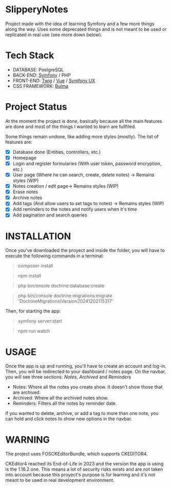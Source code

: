 # SlipperyNotes

Project made with the idea of learning Symfony and a few more things along the way. Uses some deprecated things and is not meant to be used or replicated in real use (see more down below).

# Tech Stack

 - DATABASE: PostgreSQL
 - BACK-END: [Symfony](https://symfony.com/) / PHP
 - FRONT-END: [Twig](https://twig.symfony.com/) / [Vue](https://vuejs.org/) / [Symfony UX](https://ux.symfony.com/)
 - CSS FRAMEWORK: [Bulma](https://bulma.io/)


# Project Status

At the moment the project is done, basically because all the main features are done and most of the things I wanted to learn are fullfiled. 

Some things remain undone, like adding more styles (mostly). The list of features are:

 - [X] Database done (Entities, controllers, etc.)
 - [X] Homepage
 - [X] Login and register formularies (With user token, password encryption, etc.)
 - [X] User page (Where he can search, create, delete notes) -> Remains styles (WIP)
 - [X] Notes creation / edit page-> Remains styles (WIP)
 - [X] Erase notes
 - [X] Archive notes
 - [X] Add tags (And allow users to set tags to notes) -> Remains styles (WIP)
 - [X] Add reminders to the notes and notify users when it's time
 - [X] Add pagination and search queries

# INSTALLATION

Once you've downloaded the proyect and inside the folder, you will have to execute the following commands in a terminal:
> composer install

> npm install

> php bin/onsole doctrine:database:create

> php bin/console doctrine:migrations:migrate 'DoctrineMigrations\Version20241202115317'


Then, for starting the app:
> symfony server:start

> npm run watch

# USAGE

Once the app is up and running, you'll have to create an account and log-in. Then, you will be redirected to your dashboard / notes page.
On the navbar, you will see three sections: *Notes*, *Archived* and *Reminders*

- Notes: Where all the notes you create show. It doesn't show those that are archived.
- Archived: Where all the archived notes show.
- Reminders: Filters all the notes by reminder date.

If you wanted to delete, archive, or add a tag to more than one note, you can hold and click notes to show new options in the navbar.

# WARNING

The project uses FOSCKEditorBundle, which supports CKEDITOR4.
 
CKEditor4 reached its End-of-Life in 2023 and the version the app is using is the 1.16.2 one. This means a lot of security risks exists and are not taken into account because this proyect's purpose 
is for learning and it's not meant to be used in real development environment.